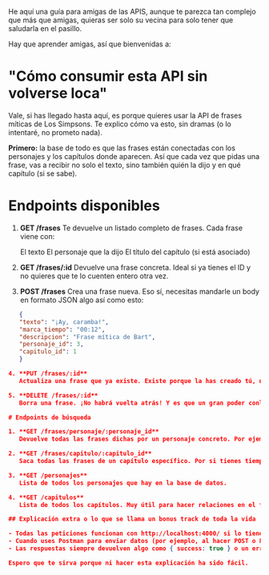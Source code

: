 He aquí una guía para amigas de las APIS, aunque te parezca tan complejo que más que amigas, quieras ser solo su vecina para solo tener que saludarla en el pasillo.

Hay que aprender amigas, así que bienvenidas a:

# "Cómo consumir esta API sin volverse loca"

Vale, si has llegado hasta aquí, es porque quieres usar la API de frases míticas de Los Simpsons. Te explico cómo va esto, sin dramas (o lo intentaré, no prometo nada).

**Primero:** la base de todo es que las frases están conectadas con los personajes y los capítulos donde aparecen. Así que cada vez que pidas una frase, vas a recibir no solo el texto, sino también quién la dijo y en qué capítulo (si se sabe).

# Endpoints disponibles

1. **GET /frases**
   Te devuelve un listado completo de frases. Cada frase viene con:

   El texto
   El personaje que la dijo
   El título del capítulo (si está asociado)

2. **GET /frases/:id**
   Devuelve una frase concreta. Ideal si ya tienes el ID y no quieres que te lo cuenten entero otra vez.

3. **POST /frases**
   Crea una frase nueva. Eso sí, necesitas mandarle un body en formato JSON algo así como esto:

```json
   {
   "texto": "¡Ay, caramba!",
   "marca_tiempo": "00:12",
   "descripcion": "Frase mítica de Bart",
   "personaje_id": 3,
   "capitulo_id": 1
   }

4. **PUT /frases/:id**
   Actualiza una frase que ya existe. Existe porque la has creado tú, no porque tengas la varita de Harry Potter y hagas magia. En este caso, tenemos la suerte de que el formato de body es igual al del POST, pero con el ID de la frase en la URL.

5. **DELETE /frases/:id**
   Borra una frase. ¡No habrá vuelta atrás! Y es que un gran poder conlleva una gran responsabilidad. Aunque bueno si dejamos el drama siempre puedes hacer un POST y crear una nueva, pero quería meterle drama, ya me entiendes.

# Endpoints de búsqueda

1. **GET /frases/personaje/:personaje_id**
   Devuelve todas las frases dichas por un personaje concreto. Por ejemplo, puedes ver todo lo que ha dicho Bart si usas su ID.

2. **GET /frases/capitulo/:capitulo_id**
   Saca todas las frases de un capítulo específico. Por si tienes tiempo y quieres revivir momentazos.

3. **GET /personajes**
   Lista de todos los personajes que hay en la base de datos.

4. **GET /capitulos**
   Lista de todos los capítulos. Muy útil para hacer relaciones en el frontend o para elegir el ID al crear frases.

## Explicación extra o lo que se llama un bonus track de toda la vida

- Todas las peticiones funcionan con http://localhost:4000/ si lo tienes en local (y dale cariño porque costó que funcionase, así que trátalo con amor).
- Cuando uses Postman para enviar datos (por ejemplo, al hacer POST o PUT), ve a la parte de abajo del enlacedonde pone "params", "Authorization", "Headers" y marca "Body", y debajo selecciona raw y JSON. Esto es como decirle: “te voy a pasar esto en formato .json, estate atento”.
- Las respuestas siempre devuelven algo como { success: true } o un error si algo va mal.

Espero que te sirva porque ni hacer esta explicación ha sido fácil.
```
